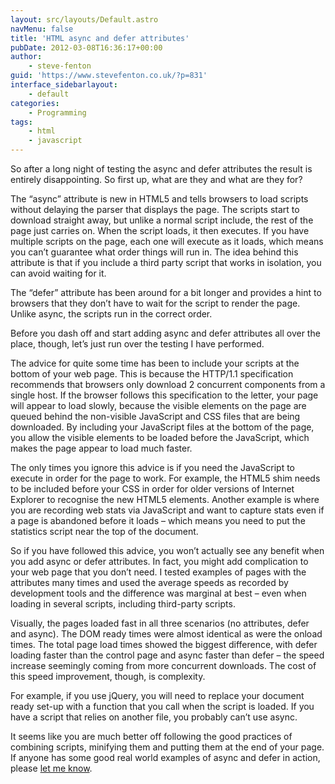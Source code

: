 ```yaml
---
layout: src/layouts/Default.astro
navMenu: false
title: 'HTML async and defer attributes'
pubDate: 2012-03-08T16:36:17+00:00
author:
    - steve-fenton
guid: 'https://www.stevefenton.co.uk/?p=831'
interface_sidebarlayout:
    - default
categories:
    - Programming
tags:
    - html
    - javascript
---
```


So after a long night of testing the async and defer attributes the result is entirely disappointing. So first up, what are they and what are they for?

The “async” attribute is new in HTML5 and tells browsers to load scripts without delaying the parser that displays the page. The scripts start to download straight away, but unlike a normal script include, the rest of the page just carries on. When the script loads, it then executes. If you have multiple scripts on the page, each one will execute as it loads, which means you can’t guarantee what order things will run in. The idea behind this attribute is that if you include a third party script that works in isolation, you can avoid waiting for it.

The “defer” attribute has been around for a bit longer and provides a hint to browsers that they don’t have to wait for the script to render the page. Unlike async, the scripts run in the correct order.

Before you dash off and start adding async and defer attributes all over the place, though, let’s just run over the testing I have performed.

The advice for quite some time has been to include your scripts at the bottom of your web page. This is because the HTTP/1.1 specification recommends that browsers only download 2 concurrent components from a single host. If the browser follows this specification to the letter, your page will appear to load slowly, because the visible elements on the page are queued behind the non-visible JavaScript and CSS files that are being downloaded. By including your JavaScript files at the bottom of the page, you allow the visible elements to be loaded before the JavaScript, which makes the page appear to load much faster.

The only times you ignore this advice is if you need the JavaScript to execute in order for the page to work. For example, the HTML5 shim needs to be included before your CSS in order for older versions of Internet Explorer to recognise the new HTML5 elements. Another example is where you are recording web stats via JavaScript and want to capture stats even if a page is abandoned before it loads – which means you need to put the statistics script near the top of the document.

So if you have followed this advice, you won’t actually see any benefit when you add async or defer attributes. In fact, you might add complication to your web page that you don’t need. I tested examples of pages with the attributes many times and used the average speeds as recorded by development tools and the difference was marginal at best – even when loading in several scripts, including third-party scripts.

Visually, the pages loaded fast in all three scenarios (no attributes, defer and async). The DOM ready times were almost identical as were the onload times. The total page load times showed the biggest difference, with defer loading faster than the control page and async faster than defer – the speed increase seemingly coming from more concurrent downloads. The cost of this speed improvement, though, is complexity.

For example, if you use jQuery, you will need to replace your document ready set-up with a function that you call when the script is loaded. If you have a script that relies on another file, you probably can’t use async.

It seems like you are much better off following the good practices of combining scripts, minifying them and putting them at the end of your page. If anyone has some good real world examples of async and defer in action, please [let me know](/contact/).